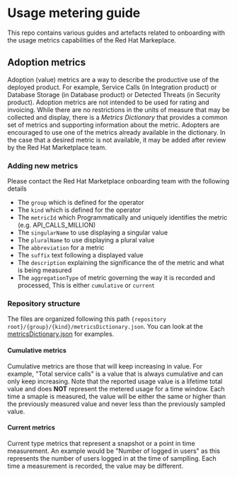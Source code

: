# Usage metering guide

This repo contains various guides and artefacts related to onboarding with the usage metrics capabilities of the Red Hat Markeplace.

## Adoption metrics

Adoption (value) metrics are a way to describe the productive use of the deployed product. For example, Service Calls (in Integration product) or Database Storage (in Database product) or Detected Threats (in Security product). Adoption metrics are not intended to be used for rating and invoicing. While there are no restrictions in the units of measure that may be collected and display, there is a _Metrics Dictionary_ that provides a common set of metrics and supporting information about the metric. Adopters are encouraged to use one of the metrics already available in the dictionary. In the case that a desired metric is not available, it may be added after review by the Red Hat Marketplace team.

### Adding new metrics

Please contact the Red Hat Marketplace onboarding team with the following details
- The `group` which is defined for the operator
- The `kind` which is defined for the operator
- The `metricId` which Programmatically and uniquely identifies the metric (e.g. API_CALLS_MILLION)
- The `singularName` to use displaying a singular value
- The `pluralName` to use displaying a plural value
- The `abbreviation` for a metric
- The `suffix` text following a displayed value
- The `description` explaining the significance the of the metric and what is being measured
- The `aggregationType` of metric governing the way it is recorded and processed, This is either `cumulative` or `current`

### Repository structure
The files are organized following this path `{repository root}/{group}/{kind}/metricsDictionary.json`. You can look at the [metricsDictionary.json](123.licensing.ibm.com/IBMLicensing/metricsDictionary.json) for examples.

#### Cumulative metrics

Cumulative metrics are those that will keep increasing in value. For example, "Total service calls" is a value that is always cumulative and can only keep increasing. Note that the reported usage value is a lifetime total value and does **NOT** represent the metered usage for a time window. Each time a smaple is measured, the value will be either the same or higher than the previously measured value and never less than the previously sampled value.

#### Current metrics

Current type metrics that represent a snapshot or a point in time measurement. An example would be "Number of logged in users" as this represents the number of users logged in at the time of samplling. Each time a measurement is recorded, the value may be different.
